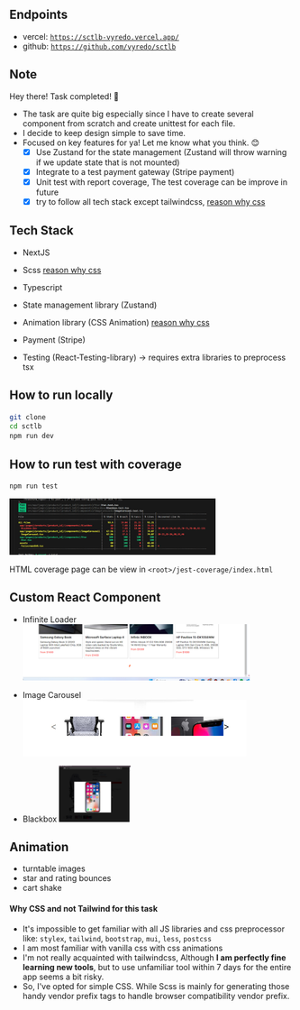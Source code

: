 ## Endpoints

- vercel: <a href="https://sctlb-vyredo.vercel.app/">`https://sctlb-vyredo.vercel.app/`</a>
- github: <a href="https://github.com/vyredo/sctlb">`https://github.com/vyredo/sctlb`</a>

## Note

Hey there! Task completed! 🎉

- The task are quite big especially since I have to create several component from scratch and create unittest for each file.
- I decide to keep design simple to save time.
- Focused on key features for ya! Let me know what you think. 😊
  - [x] Use Zustand for the state management (Zustand will throw warning if we update state that is not mounted)
  - [x] Integrate to a test payment gateway (Stripe payment)
  - [x] Unit test with report coverage, The test coverage can be improve in future
  - [x] try to follow all tech stack except tailwindcss, <a href="#why-css">reason why css</a>

## Tech Stack

- NextJS
- Scss <a href="#why-css">reason why css</a>

- Typescript
- State management library (Zustand)
- Animation library (CSS Animation) <a href="#why-css">reason why css</a>

- Payment (Stripe)
- Testing (React-Testing-library) -> requires extra libraries to preprocess tsx

## How to run locally

```bash
git clone
cd sctlb
npm run dev
```

## How to run test with coverage

```bash
npm run test
```

<img src="./Readme_assets/Test_coverage.jpg" height=100>

HTML coverage page can be view in
`<root>/jest-coverage/index.html`

## Custom React Component

- Infinite Loader
  <img src="./Readme_assets/Infinite_Loader.jpg" height=100>

- Image Carousel
  <img src="./Readme_assets/Image_Carousel.jpg" height=100>

- Blackbox
  <img src="./Readme_assets/Image_Blackbox.jpg" height=100>

## Animation

- turntable images
- star and rating bounces
- cart shake

<h4 id="why-css">Why CSS and not Tailwind for this task </h4>

- It's impossible to get familiar with all JS libraries and css preprocessor like: `stylex`, `tailwind`, `bootstrap`, `mui`, `less`, `postcss`
- I am most familiar with vanilla css with css animations
- I'm not really acquainted with tailwindcss, Although <strong>I am perfectly fine learning new tools</strong>, but to use unfamiliar tool within 7 days for the entire app seems a bit risky.
- So, I've opted for simple CSS. While Scss is mainly for generating those handy vendor prefix tags to handle browser compatibility vendor prefix.
